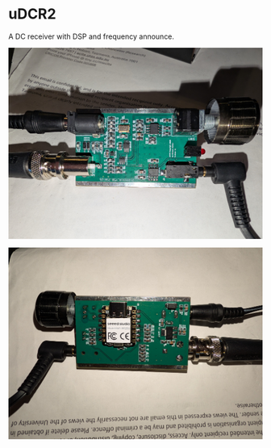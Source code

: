 # uDCR2
A DC receiver with DSP and frequency announce.

![alt text](https://github.com/ianm8/uDCR2/blob/main/docs/uDCR2-Top.jpg?raw=true)

![alt text](https://github.com/ianm8/uDCR2/blob/main/docs/uDCR2-Bottom.jpg?raw=true)
